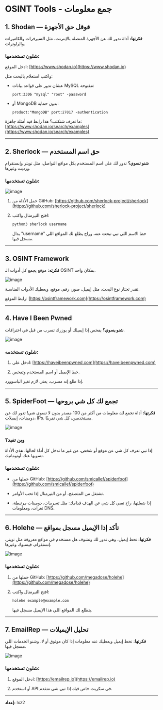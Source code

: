 # OSINT Tools - جمع معلومات

## 1. Shodan — قوقل حق الأجهزة

**فكرتها:** أداة تدور لك عن الأجهزة المتصلة بالإنترنت، مثل السيرفرات والكاميرات والراوترات.

### شلون تستخدمها:

ادخل الموقع: [https://www.shodan.io](https://www.shodan.io)

واكتب استعلام بالبحث مثل:

- عشان تدور على قواعد بيانات MySQL مفتوحة:
  ```
  port:3306 "mysql" "root" -password
  ```

- أو MongoDB بدون حماية:
  ```
  product:"MongoDB" port:27017 -authentication
  ```

ما تعرف شتكتب؟ هذا رابط فيه أمثلة جاهزة:
[https://www.shodan.io/search/examples](https://www.shodan.io/search/examples)

---

## 2. Sherlock — حق اسم المستخدم

**شنو تسوي؟** تدور لك على اسم المستخدم بكل مواقع التواصل، مثل تويتر وإنستقرام ورديت وغيرها.

### شلون تستخدمها:
![image](https://github.com/user-attachments/assets/466d1ff1-3da0-4069-944f-80ee9b707288)

1. حمل الأداة من GitHub:
   [https://github.com/sherlock-project/sherlock](https://github.com/sherlock-project/sherlock)

2. افتح التيرمنال واكتب:
   ```bash
   python3 sherlock username
   ```
   بدال "username" حط الاسم اللي تبي تبحث عنه، وراح يطلع لك المواقع اللي مسجل فيها.

---

## 3. OSINT Framework

**فكرته:** موقع يجمع كل أدوات الـ OSINT بمكان واحد.

![image](https://github.com/user-attachments/assets/ab5c1248-0fc3-487d-9dd8-c9b562d55ec3)


تقدر تختار نوع البحث، مثل إيميل، صور، رقم، موقع، ويعطيك الأدوات المناسبة.

رابط الموقع:
[https://osintframework.com](https://osintframework.com)

---

## 4. Have I Been Pwned

**شنو يسوي؟** يفحص إذا إيميلك أو يوزرك تسرب من قبل في اختراقات.

![image](https://github.com/user-attachments/assets/efc0b18e-3028-40f4-bbd8-bae7de891a60)


### شلون تستخدمه:

1. ادخل على:
   [https://haveibeenpwned.com](https://haveibeenpwned.com)

2. حط الإيميل أو اسم المستخدم وتفحص.

إذا طلع إنه مسرب، يعني لازم تغير الباسوورد.

---

## 5. SpiderFoot — تجمع لك كل شي بروحها

**فكرتها:** أداة تجمع لك معلومات من أكثر من 100 مصدر بدون لا تسوي شي! تدور لك عن دومينات، إيميلات، IPs، مستخدمين، كل شي تقريبًا.

![image](https://github.com/user-attachments/assets/88952298-e668-4924-8efb-4ed2b6a67e4e)


### وين تفيد؟
إذا تبي تعرف كل شي عن موقع أو شخص، من غير ما تدخل كل أداة لحالها، هذي الأداة تسويها عنك أوتوماتيك.

### شلون تستخدمها:

- حملها من GitHub:
  [https://github.com/smicallef/spiderfoot](https://github.com/smicallef/spiderfoot)

- تشتغل من المتصفح، أو من التيرمنال إذا تحب الأوامر.

- إذا شغلتها، راح تعبي كل شي عن الهدف قدامك: مثل تسريبات، دومينات مرتبطة، ثغرات، ومعلومات DNS.

---

## 6. Holehe — تأكد إذا الإيميل مسجل بمواقع

**فكرتها:** تحط إيميل، وهي تدور لك وتشوف هل مستخدم في مواقع معروفة مثل تويتر، إنستقرام، فيسبوك وغيرها.

![image](https://github.com/user-attachments/assets/f97cab0d-b41d-441d-91e9-bbefcdcbdd44)


### شلون تستخدمها:

1. حملها من GitHub:
   [https://github.com/megadose/holehe](https://github.com/megadose/holehe)

2. افتح التيرمنال واكتب:
   ```bash
   holehe example@example.com
   ```
   بتطلع لك المواقع اللي هذا الإيميل مسجل فيها.

---

## 7. EmailRep — تحليل الإيميلات

**فكرتها:** تحط إيميل ويعطيك عنه معلومات إذا كان موثوق أو لا، وشنو الخدمات اللي مسجل فيها.

![image](https://github.com/user-attachments/assets/e1d96b64-06cc-456f-b6df-a7ab91e78013)


### شلون تستخدمها:

1. ادخل الموقع:
   [https://emailrep.io](https://emailrep.io)

2. أو استخدم API في سكربت خاص فيك إذا تبي شي متقدم.

---

**إعداد:** lxz2

